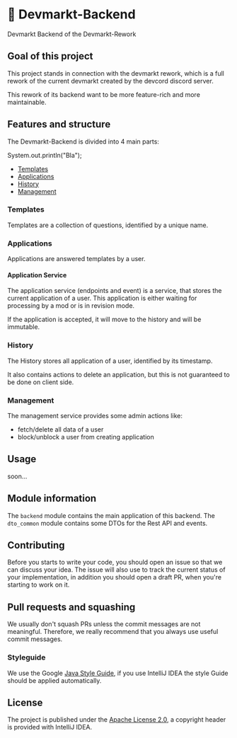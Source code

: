 # 💸 Devmarkt-Backend

Devmarkt Backend of the Devmarkt-Rework

## Goal of this project

This project stands in connection with the devmarkt rework, which is a full rework of the current
devmarkt created by the devcord discord server.

This rework of its backend want to be more feature-rich and more maintainable.

## Features and structure

The Devmarkt-Backend is divided into 4 main parts:

System.out.println("Bla");

- [Templates](#templates)
- [Applications](#applications)
- [History](#history)
- [Management](#management)

### Templates

Templates are a collection of questions, identified by a unique name.

### Applications

Applications are answered templates by a user.

#### Application Service

The application service (endpoints and event) is a service, that stores the current application of a
user. This application is either waiting for processing by a mod or is in revision mode.

If the application is accepted, it will move to the history and will be immutable.

### History

The History stores all application of a user, identified by its timestamp.

It also contains actions to delete an application, but this is not guaranteed to be done on client
side.

### Management

The management service provides some admin actions like:

- fetch/delete all data of a user
- block/unblock a user from creating application

## Usage

soon...

## Module information

The `backend` module contains the main application of this backend. The `dto_common` module contains
some DTOs for the Rest API and events.

## Contributing

Before you starts to write your code, you should open an issue so that we can discuss your idea. The
issue will also use to track the current status of your implementation, in addition you should open
a draft PR, when you're starting to work on it.

## Pull requests and squashing

We usually don't squash PRs unless the commit messages are not meaningful. Therefore, we really
recommend that you always use useful commit messages.

### Styleguide

We use the Google [Java Style Guide](https://google.github.io/styleguide/javaguide.html), if you use
IntelliJ IDEA the style Guide should be applied automatically.

## License

The project is published under
the [Apache License 2.0](https://github.com/devcordde/devmarkt-backend/blob/main/LICENSE), a
copyright header is provided with IntelliJ IDEA.
